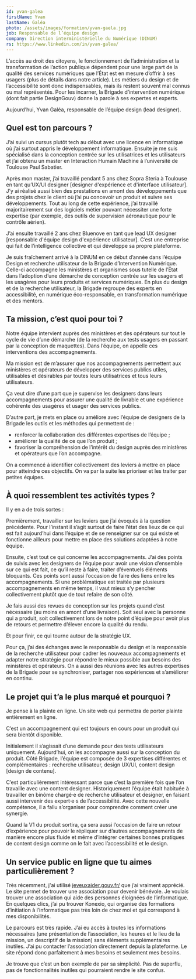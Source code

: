 ```yaml
---
id: yvan-galea
firstName: Yvan
lastName: Galéa
photo: /assets/images/formation/yvan-gaela.jpg
job: Responsable de l’équipe design
company: Direction interministérielle du Numérique (DINUM)
rs: https://www.linkedin.com/in/yvan-galea/
---
```


<p class="fr-text--lead">L’accès au droit des citoyens, le fonctionnement de l’administration et la transformation de l’action publique dépendent pour une large part de la qualité des services numériques que l’État est en mesure d’offrir à ses usagers (plus de détails dans notre article). Les métiers du design et de l’accessibilité sont donc indispensables, mais ils restent souvent mal connus ou mal représentés. Pour les incarner, la Brigade d’intervention numérique (dont fait partie DesignGouv) donne la parole à ses expertes et experts.</p>

<p class="fr-text--lead">Aujourd’hui, Yvan Galéa, responsable de l’équipe design (<span lang="en">lead designer</span>).</p>

<h2 class="fr-h6">Quel est ton parcours&nbsp;?</h2>

J&rsquo;ai suivi un cursus plutôt tech au début avec une licence en informatique où j&rsquo;ai surtout appris le développement informatique. Ensuite je me suis spécialisé dans la conception centrée sur les utilisatrices et les utilisateurs et j&rsquo;ai obtenu un master en Interaction Humain Machine à l&rsquo;université de Toulouse Paul&nbsp;Sabatier.

Après mon master, j&rsquo;ai travaillé pendant 5&nbsp;ans chez Sopra&nbsp;Steria à Toulouse en tant qu&rsquo;UX/UI designer [designer d'expérience et d'interface utilisateur]. J&rsquo;y ai réalisé aussi bien des prestations en amont des développements que des projets chez le client où j&rsquo;ai pu concevoir un produit et suivre ses développements. Tout au long de cette expérience, j&rsquo;ai travaillé majoritairement sur des logiciels métier pouvant nécessiter une forte expertise (par exemple, des outils de supervision aéronautique pour le contrôle aérien).

J&rsquo;ai ensuite travaillé 2 ans chez Bluenove en tant que <span lang="en">lead UX designer</span> [responsable d'équipe design d'expérience utilisateur]. C&rsquo;est une entreprise qui fait de l&rsquo;intelligence collective et qui développe sa propre plateforme.

Je suis fraîchement arrivé à la DINUM en ce début d&rsquo;année dans l&rsquo;équipe Design et recherche utilisateur de la Brigade d&rsquo;Intervention Numérique. Celle-ci accompagne les ministères et organismes sous tutelle de l&rsquo;État dans l&rsquo;adoption d&rsquo;une démarche de conception centrée sur les usagers et les usagères pour leurs produits et services numériques. En plus du design et de la recherche utilisateur, la Brigade regroupe des experts en accessibilité, en numérique éco-responsable, en transformation numérique et des mentors.

<h2 class="fr-h6">Ta mission, c&rsquo;est quoi pour toi&nbsp;?</h2>

Notre équipe intervient auprès des ministères et des opérateurs sur tout le cycle de vie d&rsquo;une démarche (de la recherche aux tests usagers en passant par la conception de maquettes). Dans l&rsquo;équipe, on appelle ces interventions des accompagnements.

Ma mission est de m&rsquo;assurer que nos accompagnements permettent aux ministères et opérateurs de développer des services publics utiles, utilisables et désirables par toutes leurs utilisatrices et tous leurs utilisateurs.

Ça veut dire d&rsquo;une part que je supervise les designers dans leurs accompagnements pour assurer une qualité de livrable et une expérience cohérente des usagères et usager des services publics.

D&rsquo;autre part, je mets en place ou améliore avec l&rsquo;équipe de designers de la Brigade les outils et les méthodes qui permettent de&nbsp;:

- renforcer la collaboration des différentes expertises de l&rsquo;équipe&nbsp;;
- améliorer la qualité de ce que l&rsquo;on produit&nbsp;;
- favoriser la compréhension de l&rsquo;intérêt du design auprès des ministères et opérateurs que l&rsquo;on accompagne.

On a commencé à identifier collectivement des leviers à mettre en place pour atteindre ces objectifs. On va par la suite les prioriser et les traiter par petites équipes.

<h2 class="fr-h6">À quoi ressemblent tes activités types&nbsp;?</h2>

Il y en a de trois sortes&nbsp;:

Premièrement, travailler sur les leviers que j&rsquo;ai évoqués à la question précédente. Pour l&rsquo;instant il s&rsquo;agit surtout de faire l&rsquo;état des lieux de ce qui est fait aujourd&rsquo;hui dans l&rsquo;équipe et de se renseigner sur ce qui existe et fonctionne ailleurs pour mettre en place des solutions adaptées à notre équipe.

Ensuite, c&rsquo;est tout ce qui concerne les accompagnements. J&rsquo;ai des points de suivis avec les designers de l&rsquo;équipe pour avoir une vision d&rsquo;ensemble sur ce qui est fait, ce qu&rsquo;il reste à faire, traiter d&rsquo;éventuels éléments bloquants. Ces points sont aussi l&rsquo;occasion de faire des liens entre les accompagnements. Si une problématique est traitée par plusieurs accompagnements en même temps, il vaut mieux s&rsquo;y pencher collectivement plutôt que de tout refaire de son côté.

Je fais aussi des revues de conception sur les projets quand c&rsquo;est nécessaire (au moins en amont d&rsquo;une livraison). Soit seul avec la personne qui a produit, soit collectivement lors de notre point d&rsquo;équipe pour avoir plus de retours et permettre d&rsquo;élever encore la qualité du rendu.

Et pour finir, ce qui tourne autour de la stratégie UX.

Pour ça, j&rsquo;ai des échanges avec le responsable du design et la responsable de la recherche utilisateur pour cadrer les nouveaux accompagnements et adapter notre stratégie pour répondre le mieux possible aux besoins des ministères et opérateurs. On a aussi des réunions avec les autres expertises de la Brigade pour se synchroniser, partager nos expériences et s&rsquo;améliorer en continu.

<h2 class="fr-h6">Le projet qui t&rsquo;a le plus marqué et pourquoi&nbsp;?</h2>

Je pense à la plainte en ligne. Un site web qui permettra de porter plainte entièrement en ligne.

C&rsquo;est un accompagnement qui est toujours en cours pour un produit qui sera bientôt disponible.

Initialement il s&rsquo;agissait d&rsquo;une demande pour des tests utilisateurs uniquement. Aujourd&rsquo;hui, on les accompagne aussi sur la conception du produit. Côté Brigade, l&rsquo;équipe est composée de 3 expertises différentes et complémentaires&nbsp;: recherche utilisateur, design UX/UI, <span lang="en">content design</span> [design de contenu].

C&rsquo;est particulièrement intéressant parce que c&rsquo;est la première fois que l&rsquo;on travaille avec une <span lang="en">content designer</span>. Historiquement l&rsquo;équipe était habituée à travailler en binôme chargé·e de recherche utilisateur et designer, en faisant aussi intervenir des expert·e·s de l&rsquo;accessibilité. Avec cette nouvelle compétence, il a fallu s&rsquo;organiser pour comprendre comment créer une synergie.

Quand la V1 du produit sortira, ça sera aussi l&rsquo;occasion de faire un retour d&rsquo;expérience pour pouvoir le répliquer sur d&rsquo;autres accompagnements de manière encore plus fluide et même d&rsquo;intégrer certaines bonnes pratiques de <span lang="en">content design</span> comme on le fait avec l&rsquo;accessibilité et le design.

<h2 class="fr-h6">Un service public en ligne que tu aimes particulièrement&nbsp;?</h2>

Très récemment, j'ai utilisé <a href="https://https://www.jeveuxaider.gouv.fr/">jeveuxaider.gouv.fr/</a> que j&rsquo;ai vraiment apprécié. Le site permet de trouver une association pour devenir bénévole. Je voulais trouver une association qui aide des personnes éloignées de l&rsquo;informatique. En quelques clics, j&rsquo;ai pu trouver Konexio, qui organise des formations d&rsquo;initiation à l&rsquo;informatique pas très loin de chez moi et qui correspond à mes disponibilités.

Le parcours est très rapide. J&rsquo;ai eu accès à toutes les informations nécessaires (une présentation de l&rsquo;association, les heures et le lieu de la mission, un descriptif de la mission) sans éléments supplémentaires inutiles. J’ai pu contacter l’association directement depuis la plateforme. Le site répond donc parfaitement à mes besoins et seulement mes besoins.

Je trouve que c&rsquo;est un bon exemple de par sa simplicité. Pas de superflu, pas de fonctionnalités inutiles qui pourraient rendre le site confus.
